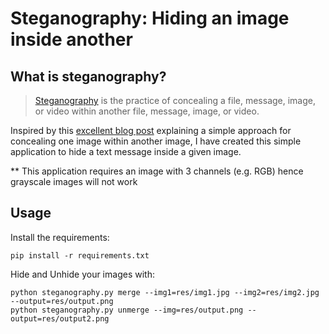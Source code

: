 # Steganography: Hiding an image inside another

## What is steganography?

> [Steganography](https://en.wikipedia.org/wiki/Steganography) is the practice of concealing a file, message, image, or video within another file, message, image, or video.

Inspired by this [excellent blog post](https://towardsdatascience.com/steganography-hiding-an-image-inside-another-77ca66b2acb1) explaining a simple approach for concealing one image within another image, I have created this simple application to hide a text message inside a given image.

** This application requires an image with 3 channels (e.g. RGB) hence grayscale images will not work

## Usage

Install the requirements:

```
pip install -r requirements.txt
```

Hide and Unhide your images with:

```
python steganography.py merge --img1=res/img1.jpg --img2=res/img2.jpg --output=res/output.png
python steganography.py unmerge --img=res/output.png --output=res/output2.png
```
